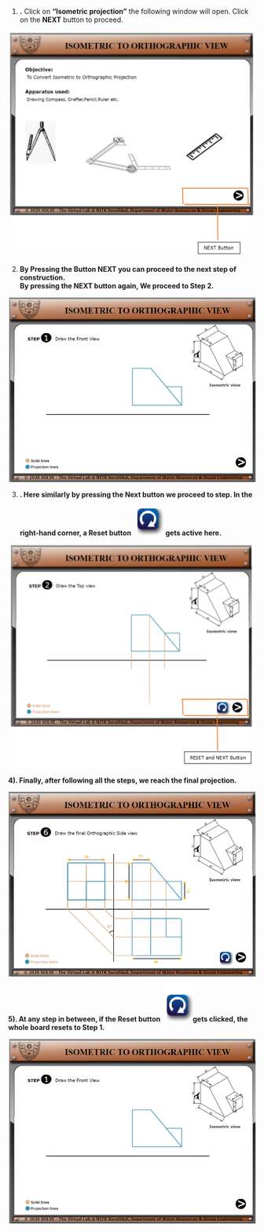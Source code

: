 
1)  **.** Click on **“Isometric projection”** the following window will
    open. Click on the **NEXT** button to proceed.

![](./images/image22.png)

2)  **By Pressing the Button NEXT you can proceed to the next step of
    construction.  
    By pressing the NEXT button again, We proceed to Step 2.**

![](./images/image21.png)



3)  **. Here similarly by pressing the Next button we proceed to step.
    In the right-hand corner, a Reset button**
    ![](./images/image.png) **gets active here.**

![](./images/image29.png)



**4). Finally, after following all the steps, we reach the final
projection.**

![](./images/image1.4.png)

**5). At any step in between, if the Reset
button** ![](./images/image.png)**gets clicked, the whole board resets
to Step 1.**

![](./images/image21.png)
